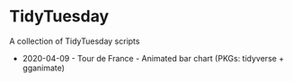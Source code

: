 # TidyTuesday 
A collection of TidyTuesday scripts

- 2020-04-09 - Tour de France - Animated bar chart (PKGs: tidyverse + gganimate)

